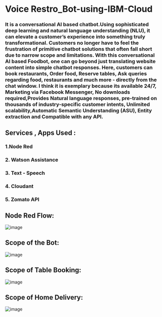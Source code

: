 # Voice Restro_Bot-using-IBM-Cloud

<h3>It is a conversational AI based chatbot.‍Using sophisticated deep learning and natural language understanding (NLU), it can elevate a customer’s experience into something truly transformational. Customers no longer have to feel the frustration of primitive chatbot solutions that often fall short due to narrow scope and limitations.
                       With this conversational AI based Foodbot, one can go beyond just translating website content into simple chatbot responses. Here, customers can book restaurants, Order food, Reserve tables, Ask queries regarding food, restaurants and much more - directly from the chat window.
                        I think it is exemplary because its available 24/7, Marketing via Facebook Messenger,  No downloads required,Provides Natural language responses, pre-trained on thousands of industry-specific customer intents, Unlimited scalability,Automatic Semantic Understanding (ASU), Entity extraction and Compatible with any API.</h3>


<h2>Services , Apps Used :</h2>
<h3>1.Node Red</h3>
<h3>2. Watson Assistance</h3>
<h3>3. Text - Speech</h3>
<h3>4. Cloudant</h3>
<h3>5. Zomato API</h3>

<h2>Node Red Flow:</h2>

![image](https://user-images.githubusercontent.com/66173499/147375496-c8cd1a72-a8ce-44f9-aeea-ac6808082f9a.png)


<h2>Scope of the Bot:</h2>

![image](https://user-images.githubusercontent.com/66173499/147375505-53dfed2f-b42a-4592-a7d0-345b62e8b03c.png)

<h2>Scope of Table Booking:</h2>

![image](https://user-images.githubusercontent.com/66173499/147375514-2509bb87-772e-4fd0-b300-1c97ab052343.png)

<h2>Scope of Home Delivery:</h2>

![image](https://user-images.githubusercontent.com/66173499/147375520-cb23202f-6214-4f58-999b-03d1dd5dfafe.png)
